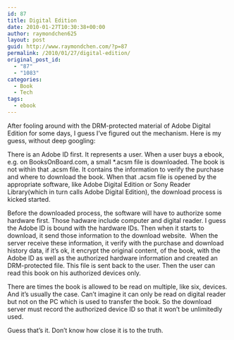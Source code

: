 ```yaml
---
id: 87
title: Digital Edition
date: 2010-01-27T10:30:38+00:00
author: raymondchen625
layout: post
guid: http://www.raymondchen.com/?p=87
permalink: /2010/01/27/digital-edition/
original_post_id:
  - "87"
  - "1083"
categories:
  - Book
  - Tech
tags:
  - ebook
---
```

After fooling around with the DRM-protected material of Adobe Digital Edition for some days, I guess I&#8217;ve figured out the mechanism. Here is my guess, without deep googling:

There is an Adobe ID first. It represents a user. When a user buys a ebook, e.g. on BooksOnBoard.com, a small *.acsm file is downloaded. The book is not within that .acsm file. It contains the information to verify the purchase and where to download the book. When that .acsm file is opened by the appropriate software, like Adobe Digital Edition or Sony Reader Library(which in turn calls Adobe Digital Edition), the download process is kicked started.

Before the downloaded process, the software will have to authorize some hardware first. Those hadware include computer and digital reader. I guess the Adobe ID is bound with the hardware IDs. Then when it starts to download, it send those information to the download website.  When the server receive these information, it verify with the purchase and download history data, if it&#8217;s ok, it encrypt the original content, of the book, with the Adobe ID as well as the authorized hardware information and created an DRM-protected file. This file is sent back to the user. Then the user can read this book on his authorized devices only.

There are times the book is allowed to be read on multiple, like six, devices. And it&#8217;s usually the case. Can&#8217;t imagine it can only be read on digital reader but not on the PC which is used to transfer the book. So the download server must record the authorized device ID so that it won&#8217;t be unlimitedly used.

Guess that&#8217;s it. Don&#8217;t know how close it is to the truth.